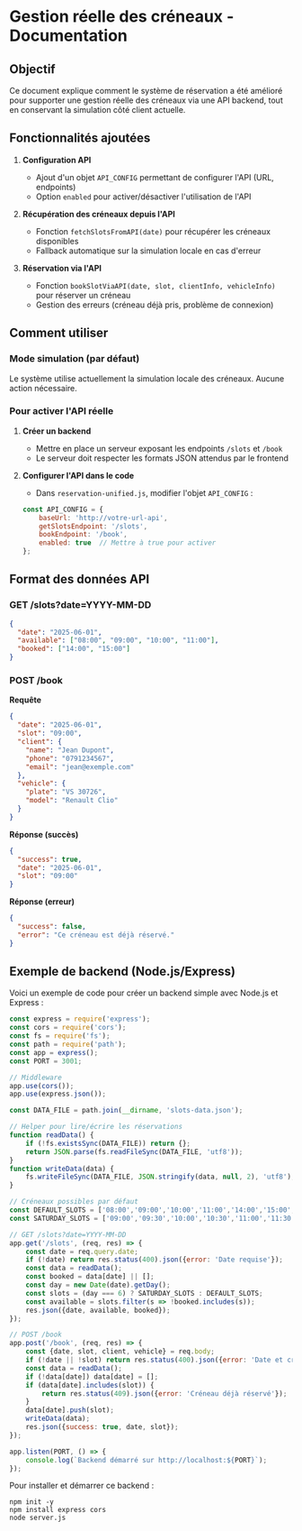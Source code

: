 # Gestion réelle des créneaux - Documentation

## Objectif
Ce document explique comment le système de réservation a été amélioré pour supporter une gestion réelle des créneaux via une API backend, tout en conservant la simulation côté client actuelle.

## Fonctionnalités ajoutées

1. **Configuration API**
   - Ajout d'un objet `API_CONFIG` permettant de configurer l'API (URL, endpoints)
   - Option `enabled` pour activer/désactiver l'utilisation de l'API

2. **Récupération des créneaux depuis l'API**
   - Fonction `fetchSlotsFromAPI(date)` pour récupérer les créneaux disponibles
   - Fallback automatique sur la simulation locale en cas d'erreur

3. **Réservation via l'API**
   - Fonction `bookSlotViaAPI(date, slot, clientInfo, vehicleInfo)` pour réserver un créneau
   - Gestion des erreurs (créneau déjà pris, problème de connexion)

## Comment utiliser

### Mode simulation (par défaut)
Le système utilise actuellement la simulation locale des créneaux. Aucune action nécessaire.

### Pour activer l'API réelle

1. **Créer un backend**
   - Mettre en place un serveur exposant les endpoints `/slots` et `/book`
   - Le serveur doit respecter les formats JSON attendus par le frontend

2. **Configurer l'API dans le code**
   - Dans `reservation-unified.js`, modifier l'objet `API_CONFIG` :
   ```javascript
   const API_CONFIG = {
       baseUrl: 'http://votre-url-api',
       getSlotsEndpoint: '/slots',
       bookEndpoint: '/book',
       enabled: true  // Mettre à true pour activer
   };
   ```

## Format des données API

### GET /slots?date=YYYY-MM-DD
```json
{
  "date": "2025-06-01",
  "available": ["08:00", "09:00", "10:00", "11:00"],
  "booked": ["14:00", "15:00"]
}
```

### POST /book
**Requête**
```json
{
  "date": "2025-06-01",
  "slot": "09:00",
  "client": {
    "name": "Jean Dupont",
    "phone": "0791234567",
    "email": "jean@exemple.com"
  },
  "vehicle": {
    "plate": "VS 30726",
    "model": "Renault Clio"
  }
}
```

**Réponse (succès)**
```json
{
  "success": true,
  "date": "2025-06-01",
  "slot": "09:00"
}
```

**Réponse (erreur)**
```json
{
  "success": false,
  "error": "Ce créneau est déjà réservé."
}
```

## Exemple de backend (Node.js/Express)

Voici un exemple de code pour créer un backend simple avec Node.js et Express :

```javascript
const express = require('express');
const cors = require('cors');
const fs = require('fs');
const path = require('path');
const app = express();
const PORT = 3001;

// Middleware
app.use(cors());
app.use(express.json());

const DATA_FILE = path.join(__dirname, 'slots-data.json');

// Helper pour lire/écrire les réservations
function readData() {
    if (!fs.existsSync(DATA_FILE)) return {};
    return JSON.parse(fs.readFileSync(DATA_FILE, 'utf8'));
}
function writeData(data) {
    fs.writeFileSync(DATA_FILE, JSON.stringify(data, null, 2), 'utf8');
}

// Créneaux possibles par défaut
const DEFAULT_SLOTS = ['08:00','09:00','10:00','11:00','14:00','15:00','16:00','17:00'];
const SATURDAY_SLOTS = ['09:00','09:30','10:00','10:30','11:00','11:30','12:00'];

// GET /slots?date=YYYY-MM-DD
app.get('/slots', (req, res) => {
    const date = req.query.date;
    if (!date) return res.status(400).json({error: 'Date requise'});
    const data = readData();
    const booked = data[date] || [];
    const day = new Date(date).getDay();
    const slots = (day === 6) ? SATURDAY_SLOTS : DEFAULT_SLOTS;
    const available = slots.filter(s => !booked.includes(s));
    res.json({date, available, booked});
});

// POST /book
app.post('/book', (req, res) => {
    const {date, slot, client, vehicle} = req.body;
    if (!date || !slot) return res.status(400).json({error: 'Date et créneau obligatoires'});
    const data = readData();
    if (!data[date]) data[date] = [];
    if (data[date].includes(slot)) {
        return res.status(409).json({error: 'Créneau déjà réservé'});
    }
    data[date].push(slot);
    writeData(data);
    res.json({success: true, date, slot});
});

app.listen(PORT, () => {
    console.log(`Backend démarré sur http://localhost:${PORT}`);
});
```

Pour installer et démarrer ce backend :
```
npm init -y
npm install express cors
node server.js
```
